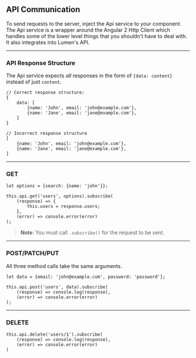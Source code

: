 ## API Communication

To send requests to the server, inject the Api service to your component.
The Api service is a wrapper around the Angular 2 Http Client which handles
some of the lower level things that you shouldn't have to deal with. It
also integrates into Lumen's API.

---

### API Response Structure

The Api service expects *all* responses in the form of `{data: content}` instead of just `content`.

    // Correct response structure:
    {
        data: [
            {name: 'John', email: 'john@example.com'},
            {name: 'Jane', email: 'jane@example.com'},
        ]
    }
    
    // Incorrect response structure
    [
        {name: 'John', email: 'john@example.com'},
        {name: 'Jane', email: 'jane@example.com'},
    ]

---

### GET

    let options = {search: {name: 'john'}};

    this.api.get('users', options).subscribe(
        (response) => {
            this.users = response.users;
        },
        (error) => console.error(error)
    );

> **Note**: You must call `.subscribe()` for the request to be sent.

---

### POST/PATCH/PUT

All three method calls take the same arguments.

    let data = {email: 'john@example.com', password: 'password'};

    this.api.post('users', data).subscribe(
        (response) => console.log(response),
        (error) => console.error(error)
    );

---

### DELETE

    this.api.delete('users/1').subscribe(
        (response) => console.log(response),
        (error) => console.error(error)
    )
